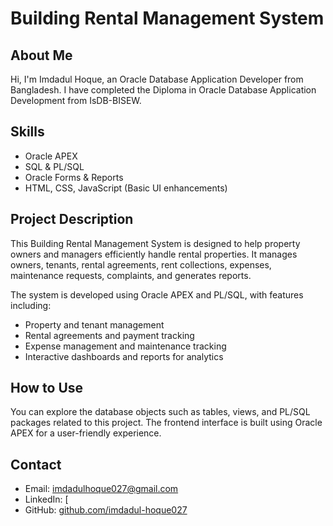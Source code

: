 # Building Rental Management System

## About Me
Hi, I'm Imdadul Hoque, an Oracle Database Application Developer from Bangladesh. I have completed the Diploma in Oracle Database Application Development from IsDB-BISEW.

## Skills
- Oracle APEX
- SQL & PL/SQL
- Oracle Forms & Reports
- HTML, CSS, JavaScript (Basic UI enhancements)

## Project Description
This Building Rental Management System is designed to help property owners and managers efficiently handle rental properties. It manages owners, tenants, rental agreements, rent collections, expenses, maintenance requests, complaints, and generates reports.

The system is developed using Oracle APEX and PL/SQL, with features including:
- Property and tenant management
- Rental agreements and payment tracking
- Expense management and maintenance tracking
- Interactive dashboards and reports for analytics

## How to Use
You can explore the database objects such as tables, views, and PL/SQL packages related to this project. The frontend interface is built using Oracle APEX for a user-friendly experience.

## Contact
- Email: imdadulhoque027@gmail.com  
- LinkedIn: [ 
- GitHub: [github.com/imdadul-hoque027](https://github.com/imdadul-hoque027)
